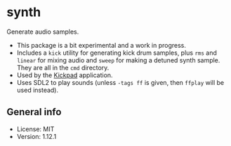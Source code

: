 # synth

Generate audio samples.

* This package is a bit experimental and a work in progress.
* Includes a `kick` utility for generating kick drum samples, plus `rms` and `linear` for mixing audio and `sweep` for making a detuned synth sample. They are all in the `cmd` directory.
* Used by the [Kickpad](https://github.com/xyproto/kickpad) application.
* Uses SDL2 to play sounds (unless `-tags ff` is given, then `ffplay` will be used instead).

## General info

* License: MIT
* Version: 1.12.1
